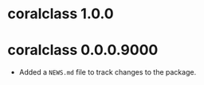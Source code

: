 # coralclass 1.0.0

# coralclass 0.0.0.9000

* Added a `NEWS.md` file to track changes to the package.



